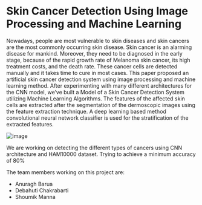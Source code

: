 # Skin Cancer Detection Using Image Processing and Machine Learning

Nowadays, people are most vulnerable to skin diseases and skin cancers are the most commonly occurring skin disease. Skin cancer is an alarming disease for mankind. Moreover, they need to be diagnosed in the early stage, because of the rapid growth rate of Melanoma skin cancer, its high treatment costs, and the death rate. These cancer cells are detected manually and it takes time to cure in most cases. This paper proposed an artificial skin cancer detection system using image processing and machine learning method. After experimenting with many different architectures for the CNN model, we’ve built a Model of a Skin Cancer Detection System utilizing Machine Learning Algorithms. The features of the affected skin cells are extracted after the segmentation of the dermoscopic images using the feature extraction technique. A deep learning based method convolutional neural network classifier is used for the stratification of the extracted features. 


![image](https://github.com/anuragh2002/Skin-Cancer-Detection/assets/78635306/b6e17ef2-817f-41b9-a039-c0fea2250c3e)


We are working on detecting the different types of cancers using CNN architecture and HAM10000 dataset. Trying to achieve a minimum accuracy of 80% 

The team members working on this project are:

- Anuragh Barua
- Debahuti Chakrabarti
- Shoumik Manna
